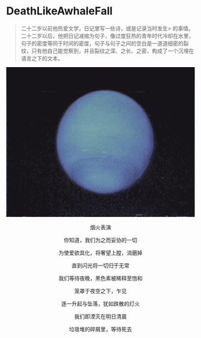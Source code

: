 # DeathLikeAwhaleFall
> 二十二岁以前他热爱文学，日记里写一些诗，或是记录当时发生> 的事情。二十二岁以后，他把日记减缩为句子，像过度狂热的青年时代冷却在水里，句子的密度等同于时间的密度，句子与句子之间的空白是一道道细密的裂纹，只有他自己能觉察到，并且裂纹之深、之长、之密，构成了一个沉埋在语言之下的文本。
<div align=center>
<img src="https://github.com/FranzKafkaYu/DeathLikeAwhaleFall/blob/main/media/0.gif" width="600" height="400">
</div>
<p align="center">烟火表演</p>

<p align="center">你知道，我们为之而妥协的一切</p>

<p align="center">为使爱欲具化，将奢望上膛，消磨掉</p>

<p align="center">直到闪光将一切归于无常</p>


<p align="center">我们等待夜晚，黑色素被稀释至饱和</p>

<p align="center">笼罩于夜空之下，乍见</p>

<p align="center">逐一升起与坠落，犹如跌散的灯火</p>

<p align="center">我们即湮灭在明日清晨</p>

<p align="center">垃圾堆的碎屑里，等待死去</p>
